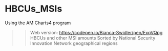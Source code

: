 # HBCUs_MSIs
Using the AM Charts4 program

>> Web version: https://codepen.io/Bianca-Swidler/pen/ExpVQpg
>> HBCUs and other MSI amounts Sorted by National Security Innovation Network geographical regions 
